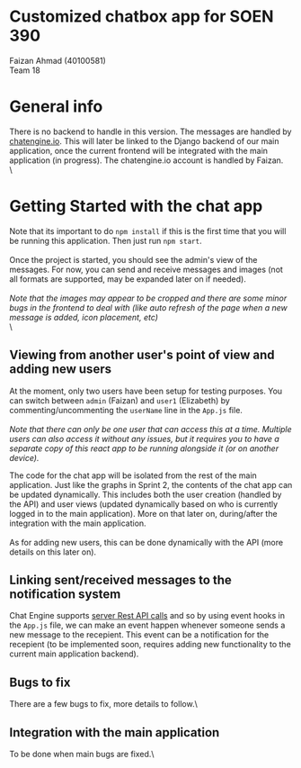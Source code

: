 # Customized chatbox app for SOEN 390
Faizan Ahmad (40100581) \
Team 18

# General info

There is no backend to handle in this version. The messages are handled by [chatengine.io](https://chatengine.io). This will later be linked to the Django backend of our main application, once the current frontend will be integrated with the main application (in progress). The chatengine.io account is handled by Faizan.\
\

# Getting Started with the chat app

Note that its important to do `npm install` if this is the first time that you will be running this application. Then just run `npm start`.\
\
Once the project is started, you should see the admin's view of the messages. For now, you can send and receive messages and images (not all formats are supported, may be expanded later on if needed). \
\
*Note that the images may appear to be cropped and there are some minor bugs in the frontend to deal with (like auto refresh of the page when a new message is added, icon placement, etc)*\
\

## Viewing from another user's point of view and adding new users

At the moment, only two users have been setup for testing purposes. You can switch between `admin` (Faizan) and `user1` (Elizabeth) by commenting/uncommenting the `userName` line in the `App.js` file. \
\
*Note that there can only be one user that can access this at a time. Multiple users can also access it without any issues, but it requires you to have a separate copy of this react app to be running alongside it (or on another device).*

The code for the chat app will be isolated from the rest of the main application. Just like the graphs in Sprint 2, the contents of the chat app can be updated dynamically. This includes both the user creation (handled by the API) and user views (updated dynamically based on who is currently logged in to the main application). More on that later on, during/after the integration with the main application. \
\
As for adding new users, this can be done dynamically with the API (more details on this later on). 

## Linking sent/received messages to the notification system

Chat Engine supports [server Rest API calls](https://chatengine.io/docs/react/v1/event_hooks#on_new_chat) and so by using event hooks in the `App.js` file, we can make an event happen whenever someone sends a new message to the recepient. This event can be a notification for the recepient (to be implemented soon, requires adding new functionality to the current main application backend). 

## Bugs to fix

There are a few bugs to fix, more details to follow.\

## Integration with the main application

To be done when main bugs are fixed.\
